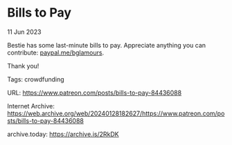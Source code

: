 # Bills to Pay
11 Jun 2023

Bestie has some last-minute bills to pay. Appreciate anything you can contribute: [paypal.me/bglamours](https://www.paypal.me/bglamours).

Thank you!

Tags: crowdfunding

URL: https://www.patreon.com/posts/bills-to-pay-84436088

Internet Archive: https://web.archive.org/web/20240128182627/https://www.patreon.com/posts/bills-to-pay-84436088

archive.today: https://archive.is/2RkDK
